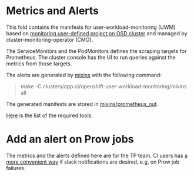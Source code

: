 # Metrics and Alerts

This fold contains the manifests for user-workload-monitoring (UWM) based on [monitoring user-defined project on OSD cluster](https://docs.openshift.com/dedicated/osd_cluster_admin/osd_monitoring/osd-understanding-the-monitoring-stack.html) and managed by cluster-monitoring-operator (CMO).

The ServiceMonitors and the PodMonitors defines the scraping targets for Prometheus. The cluster console has the UI to run queries against the metrics from those targets.

The alerts are generated by [mixins](openshift-user-workload-monitoring/mixins/) with the following command:

> make -C clusters/app.ci/openshift-user-workload-monitoring/mixins all

The generated manifests are stored in [mixins/prometheus_out](mixins/prometheus_out).

[Here](../supplemental-ci-images/validation-images/dashboards/dashboards-validation.yaml) is the list of the required tools.

# Add an alert on Prow jobs

The metrics and the alerts defined here are for the TP team. CI users has [a more convenient way](https://docs.ci.openshift.org/docs/how-tos/notification/) if slack notifications are desired, e.g, on Prow job failures.
